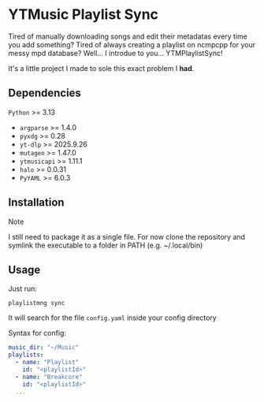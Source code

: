 # YTMusic Playlist Sync

Tired of manually downloading songs and edit their metadatas every time you add something?
Tired of always creating a playlist on ncmpcpp for your messy mpd database?
Well... I introdue to you... YTMPlaylistSync!

It's a little project I made to sole this exact problem I **had**.

## Dependencies
`Python` >= 3.13
  - `argparse` >= 1.4.0
  - `pyxdg` >= 0.28
  - `yt-dlp` >= 2025.9.26
  - `mutagen` >= 1.47.0
  - `ytmusicapi` >= 1.11.1
  - `halo` >= 0.0.31
  -  `PyYAML` >= 6.0.3

## Installation
> [!NOTE]
> I still need to package it as a single file. For now clone the repository and symlink the executable
> to a folder in PATH (e.g. ~/.local/bin)

## Usage
Just run:
```
playlistmng sync
```
It will search for the file `config.yaml` inside your config directory

Syntax for config:
```yaml
music_dir: "~/Music"
playlists:
  - name: "Playlist"
    id: "<playlistId>"
  - name: "Breakcore"
    id: "<playlistId>"
  ...
```
